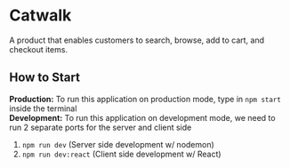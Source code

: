 # Catwalk
A product that enables customers to search, browse, add to cart, and checkout items.

## How to Start
  **Production:** To run this application on production mode, type
  in `npm start` inside the terminal <br />
  **Development:** To run this application on development mode, we need
  to run 2 separate ports for the server and client side
  1) `npm run dev` (Server side development w/ nodemon)
  2) `npm run dev:react` (Client side development w/ React)